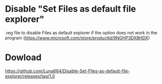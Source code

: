 # Disable "Set Files as default file explorer"
 .reg file to disable Files as default explorer if the option does not work in the program (https://www.microsoft.com/store/productId/9NGHP3DX8HDX)

# Dowload
https://github.com/Luna664/Disable-Set-Files-as-default-file-explorer/releases/tag/1.0

